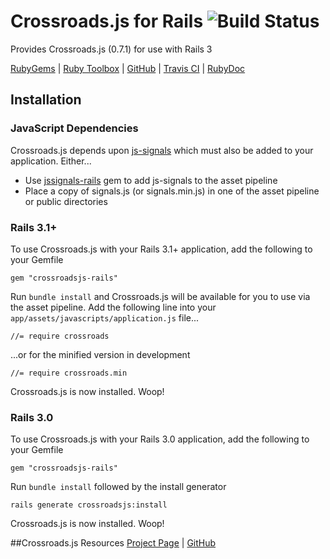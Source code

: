 # Crossroads.js for Rails ![Build Status][travis_ci_build_status]

Provides Crossroads.js (0.7.1) for use with Rails 3

[RubyGems][ruby_gems] | [Ruby Toolbox][ruby_toolbox] | [GitHub][github] | [Travis CI][travis_ci] | [RubyDoc][ruby_doc]

## Installation
### JavaScript Dependencies
Crossroads.js depends upon [js-signals][jssignals_project_page] which must also be added to your application. Either...

* Use [jssignals-rails][jssignals_rails_github] gem to add js-signals to the asset pipeline
* Place a copy of signals.js (or signals.min.js) in one of the asset pipeline or public directories

### Rails 3.1+
To use Crossroads.js with your Rails 3.1+ application, add the following to your Gemfile

```
gem "crossroadsjs-rails"
``` 
Run ```bundle install``` and Crossroads.js will be available for you to use via the asset pipeline. Add the following line into your ```app/assets/javascripts/application.js``` file...

```
//= require crossroads
```
...or for the minified version in development

```
//= require crossroads.min
```
Crossroads.js is now installed. Woop!

### Rails 3.0
To use Crossroads.js with your Rails 3.0 application, add the following to your Gemfile

```
gem "crossroadsjs-rails"
``` 
Run ```bundle install``` followed by the install generator

```
rails generate crossroadsjs:install
``` 
Crossroads.js is now installed. Woop!

##Crossroads.js Resources
[Project Page][crossroadsjs_project_page] | [GitHub][crossroadsjs_github]

[github]: http://github.com/philostler/crossroadsjs-rails
[ruby_doc]: http://rubydoc.info/github/philostler/crossroadsjs-rails/master/frames
[ruby_gems]: http://rubygems.org/gems/crossroadsjs-rails
[travis_ci]: http://travis-ci.org/philostler/crossroadsjs-rails
[travis_ci_build_status]: https://secure.travis-ci.org/philostler/crossroadsjs-rails.png
[ruby_toolbox]: http://www.ruby-toolbox.com/projects/crossroadsjs-rails
[jssignals_project_page]: http://millermedeiros.github.com/js-signals
[jssignals_rails_github]: http://github.com/philostler/jssignals-rails
[crossroadsjs_project_page]: http://millermedeiros.github.com/crossroads.js
[crossroadsjs_github]: http://github.com/millermedeiros/crossroads.js